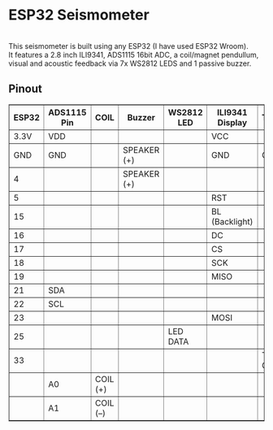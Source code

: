 <h1>ESP32 Seismometer</h1>
<br />
This seismometer is built using any ESP32 (I have used ESP32 Wroom).<br />
It features a 2.8 inch ILI9341, ADS1115 16bit ADC, a coil/magnet pendullum, visual and acoustic feedback via 7x WS2812 LEDS and 1 passive buzzer.<br />
<h2>Pinout</h2>
<table border="1" cellpadding="5" cellspacing="0">
  <tr>
    <th>ESP32</th>
    <th>ADS1115 Pin</th>
    <th>COIL</th>
    <th>Buzzer</th>
    <th>WS2812 LED</th>
    <th>ILI9341 Display</th>
    <th>Touch</th>
  </tr>
  <tr>
    <td>3.3V</td>
    <td>VDD</td>
    <td></td>
    <td></td>
    <td></td>
    <td>VCC</td>
    <td></td>
  </tr>
  <tr>
    <td>GND</td>
    <td>GND</td>
    <td></td>
    <td>SPEAKER (+)</td>
    <td></td>
    <td>GND</td>
    <td>GND</td>
  </tr>
  <tr>
    <td>4</td>
    <td></td>
    <td></td>
    <td>SPEAKER (+)</td>
    <td></td>
    <td></td>
    <td></td>
  </tr>
  <tr>
    <td>5</td>
    <td></td>
    <td></td>
    <td></td>
    <td></td>
    <td>RST</td>
    <td></td>
  </tr>
  <tr>
    <td>15</td>
    <td></td>
    <td></td>
    <td></td>
    <td></td>
    <td>BL (Backlight)</td>
    <td></td>
  </tr>
  <tr>
    <td>16</td>
    <td></td>
    <td></td>
    <td></td>
    <td></td>
    <td>DC</td>
    <td></td>
  </tr>
  <tr>
    <td>17</td>
    <td></td>
    <td></td>
    <td></td>
    <td></td>
    <td>CS</td>
    <td></td>
  </tr>
  <tr>
    <td>18</td>
    <td></td>
    <td></td>
    <td></td>
    <td></td>
    <td>SCK</td>
    <td></td>
  </tr>
  <tr>
    <td>19</td>
    <td></td>
    <td></td>
    <td></td>
    <td></td>
    <td>MISO</td>
    <td></td>
  </tr>
  <tr>
    <td>21</td>
    <td>SDA</td>
    <td></td>
    <td></td>
    <td></td>
    <td></td>
    <td></td>
  </tr>
  <tr>
    <td>22</td>
    <td>SCL</td>
    <td></td>
    <td></td>
    <td></td>
    <td></td>
    <td></td>
  </tr>
  <tr>
    <td>23</td>
    <td></td>
    <td></td>
    <td></td>
    <td></td>
    <td>MOSI</td>
    <td></td>
  </tr>
  <tr>
    <td>25</td>
    <td></td>
    <td></td>
    <td></td>
    <td>LED DATA</td>
    <td></td>
    <td></td>
  </tr>
  <tr>
    <td>33</td>
    <td></td>
    <td></td>
    <td></td>
    <td></td>
    <td></td>
    <td>Touch CS</td>
  </tr>
  <tr>
    <td></td>
    <td>A0</td>
    <td>COIL (+)</td>
    <td></td>
    <td></td>
    <td></td>
    <td></td>
  </tr>
  <tr>
    <td></td>
    <td>A1</td>
    <td>COIL (–)</td>
    <td></td>
    <td></td>
    <td></td>
    <td></td>
  </tr>
</table>
